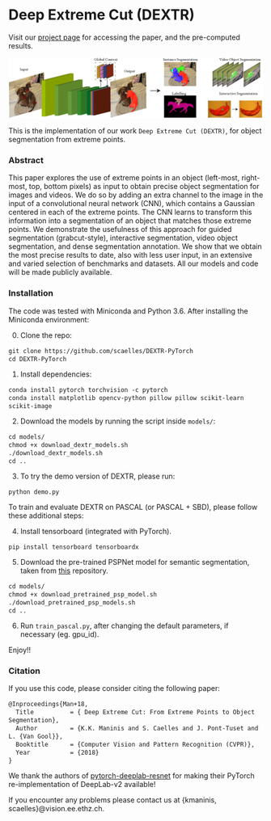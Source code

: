 # Deep Extreme Cut (DEXTR)
Visit our [project page](http://www.vision.ee.ethz.ch/~cvlsegmentation) for accessing the paper, and the pre-computed results.

![DEXTR](doc/dextr.png)

This is the implementation of our work `Deep Extreme Cut (DEXTR)`, for object segmentation from extreme points.

### Abstract
This paper explores the use of extreme points in an object (left-most, right-most, top, bottom pixels) as input to obtain precise object segmentation for images and videos. We do so by adding an extra channel to the image in the input of a convolutional neural network (CNN), which contains a Gaussian centered in each of the extreme points. The CNN learns to transform this information into a segmentation of an object that matches those extreme points. We demonstrate the usefulness of this approach for guided segmentation (grabcut-style), interactive segmentation, video object segmentation, and dense segmentation annotation. We show that we obtain the most precise results to date, also with less user input, in an extensive and varied selection of benchmarks and datasets. All our models and code will be made publicly available. 

### Installation
The code was tested with Miniconda and Python 3.6. After installing the Miniconda environment:


0. Clone the repo:
  ```Shell
  git clone https://github.com/scaelles/DEXTR-PyTorch
  cd DEXTR-PyTorch
  ```
 
1. Install dependencies:
  ```Shell
  conda install pytorch torchvision -c pytorch
  conda install matplotlib opencv-python pillow pillow scikit-learn scikit-image
  ```
  
2. Download the models by running the script inside ```models/```:
  ```Shell
  cd models/
  chmod +x download_dextr_models.sh
  ./download_dextr_models.sh
  cd ..
  ```

3. To try the demo version of DEXTR, please run:
  ```Shell
  python demo.py
  ```

To train and evaluate DEXTR on PASCAL (or PASCAL + SBD), please follow these additional steps:

4. Install tensorboard (integrated with PyTorch). 
  ```Shell
  pip install tensorboard tensorboardx
  ```

5. Download the pre-trained PSPNet model for semantic segmentation, taken from [this](https://github.com/isht7/pytorch-deeplab-resnet) repository.
  ```Shell
  cd models/
  chmod +x download_pretrained_psp_model.sh
  ./download_pretrained_psp_models.sh
  cd ..
  ```
6. Run ```train_pascal.py```, after changing the default parameters, if necessary (eg. gpu_id).

Enjoy!!


### Citation
If you use this code, please consider citing the following paper:

	@Inproceedings{Man+18,
	  Title          = { Deep Extreme Cut: From Extreme Points to Object Segmentation},
	  Author         = {K.K. Maninis and S. Caelles and J. Pont-Tuset and L. {Van Gool}},
	  Booktitle      = {Computer Vision and Pattern Recognition (CVPR)},
	  Year           = {2018}
	}

We thank the authors of [pytorch-deeplab-resnet](https://github.com/isht7/pytorch-deeplab-resnet) for making their PyTorch re-implementation of DeepLab-v2 available!

If you encounter any problems please contact us at {kmaninis, scaelles}@vision.ee.ethz.ch.

